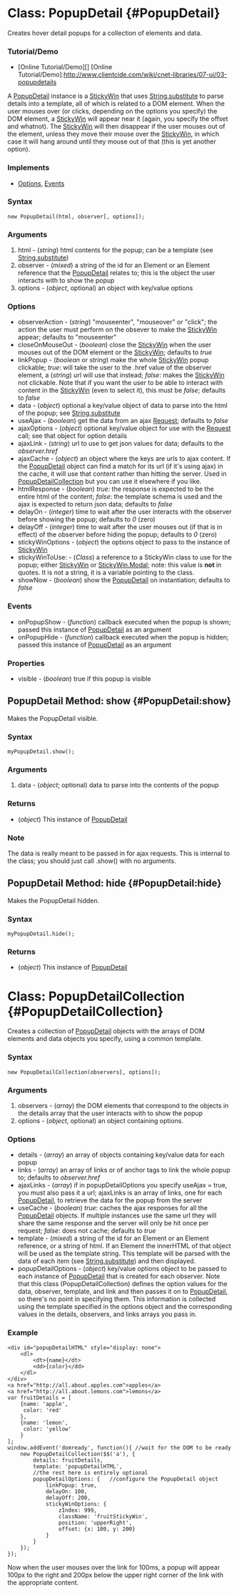 Class: PopupDetail {#PopupDetail}
===================================

Creates hover detail popups for a collection of elements and data.

### Tutorial/Demo

* [Online Tutorial/Demo][]
[Online Tutorial/Demo]:http://www.clientcide.com/wiki/cnet-libraries/07-ui/03-popupdetails

A [PopupDetail][] instance is a [StickyWin][] that uses [String.substitute][] to parse details into a template, all of which is related to a DOM element. When the user mouses over (or clicks, depending on the options you specify) the DOM element, a [StickyWin][] will appear near it (again, you specify the offset and whatnot). The [StickyWin][] will then disappear if the user mouses out of the element, unless they move their mouse over the [StickyWin][], in which case it will hang around until they mouse out of that (this is yet another option).

### Implements

* [Options][], [Events][]

### Syntax

	new PopupDetail(html, observer[, options]);

### Arguments

1. html - (*string*) html contents for the popup; can be a template (see [String.substitute][])
2. observer - (*mixed*) a string of the id for an Element or an Element reference that the [PopupDetail][] relates to; this is the object the user interacts with to show the popup
2. options - (*object*, optional) an object with key/value options

### Options

* observerAction - (*string*) "mouseenter", "mouseover" or "click"; the action the user must perform on the obsever to make the [StickyWin][] appear; defaults to "mouseenter"
* closeOnMouseOut - (*boolean*) close the [StickyWin][] when the user mouses out of the DOM element or the [StickyWin][]; defaults to *true*
* linkPopup - (*boolean* or *string*) make the whole [StickyWin][] popup clickable; *true*: will take the user to the .href value of the observer element, a (*string*) url will use that instead; *false*: makes the [StickyWin][] not clickable. Note that if you want the user to be able to interact with content in the [StickyWin][] (even to select it), this must be *false*; defaults to *false*
* data - (*object*) optional a key/value object of data to parse into the html of the popup; see [String.substitute][]
* useAjax - (*boolean*) get the data from an ajax [Request][]; defaults to *false*
* ajaxOptions - (*object*) optional key/value object for use with the [Request][] call; see that object for option details
* ajaxLink - (*string*) url to use to get json values for data; defaults to the *observer.href*
* ajaxCache - (*object*) an object where the keys are urls to ajax content. If the [PopupDetail][] object can find a match for its url (if it's using ajax) in the cache, it will use that content rather than hitting the server. Used in [PopupDetailCollection][] but you can use it elsewhere if you like.
* htmlResponse - (*boolean*) *true*: the response is expected to be the entire html of the content; *false*: the template schema is used and the ajax is expected to return json data; defaults to *false*
* delayOn - (*integer*) time to wait after the user interacts with the observer before showing the popup; defaults to *0* (zero)
* delayOff - (*integer*) time to wait after the user mouses out (if that is in effect) of the observer before hiding the popup; defaults to *0* (zero)
* stickyWinOptions - (*object*) the options object to pass to the instance of [StickyWin][]
* stickyWinToUse: - (*Class*) a reference to a StickyWin class to use for the popup; either [StickyWin][] or [StickyWin.Modal][]; note: this value is **not** in quotes. It is not a string, it is a variable pointing to the class.
* showNow - (*boolean*) show the [PopupDetail][] on instantiation; defaults to *false*

### Events

* onPopupShow - (*function*) callback executed when the popup is shown; passed this instance of [PopupDetail][] as an argument
* onPopupHide - (*function*) callback executed when the popup is hidden; passed this instance of [PopupDetail][] as an argument

### Properties

* visible - (*boolean*) true if this popup is visible

PopupDetail Method: show {#PopupDetail:show}
--------------------------------------------

Makes the PopupDetail visible.

### Syntax

	myPopupDetail.show();

### Arguments

1. data - (*object*; optional) data to parse into the contents of the popup

### Returns

* (*object*) This instance of [PopupDetail][]

### Note

The data is really meant to be passed in for ajax requests. This is internal to the class; you should just call .show() with no arguments.

PopupDetail Method: hide {#PopupDetail:hide}
--------------------------------------------

Makes the PopupDetail hidden.

### Syntax

	myPopupDetail.hide();

### Returns

* (*object*) This instance of [PopupDetail][]


Class: PopupDetailCollection {#PopupDetailCollection}
=====================================================

Creates a collection of [PopupDetail][] objects with the arrays of DOM elements and data objects you specify, using a common template.

### Syntax

	new PopupDetailCollection(observers[, options]);

### Arguments

1. observers - (*array*) the DOM elements that correspond to the objects in the details array that the user interacts with to show the popup
2. options - (*object*, optional) an object containing options.

### Options

* details - (*array*) an array of objects containing key/value data for each popup
* links - (*array*) an array of links or of anchor tags to link the whole popup to; defaults to	*observer.href*
* ajaxLinks - (*array*) if in popupDetailOptions you specify useAjax = true, you must also pass it a url; ajaxLinks is an array of links, one for each [PopupDetail][], to retrieve the data for the popup from the server
* useCache - (*boolean*) *true*: caches the ajax responses for all the [PopupDetail][] objects. If multiple instances use the same url they will share the same response and the server will only be hit once per request; *false*: does not cache; defaults to *true*
* template - (*mixed*) a string of the id for an Element or an Element reference, or a string of html. If an Element the innerHTML of that object will be used as the template string. This template will be parsed with the data of each item (see [String.substitute][]) and then displayed.
* popupDetailOptions - (*object*) key/value options object to be passed to each instance of [PopupDetail][] that is created for each observer. Note that this class (PopupDetailCollection) defines the option values for the data, observer, template, and link and then passes it on to [PopupDetail][], so there's no point in specifying them. This information is collected using the template specified in the options object and the corresponding values in the details, observers, and links arrays you pass in.

### Example

	<div id="popupDetailHTML" style="display: none">
		<dl>
			<dt>{name}</dt>
			<dd>{color}</dd>
		</dl>
	</div>
	<a href="http://all.about.apples.com">apples</a>
	<a href="http://all.about.lemons.com">lemons</a>
	var fruitDetails = [
		{name: 'apple',
		 color: 'red'
		},
		{name: 'lemon',
		 color: 'yellow'
		}
	];
	window.addEvent('domready', function(){ //wait for the DOM to be ready
		new PopupDetailCollection($$('a'), {
			details: fruitDetails,
			template: 'popupDetailHTML',
			//the rest here is entirely optional
			popupDetailOptions: {	//configure the PopupDetail object
				linkPopup: true,
				delayOn: 100,
				delayOff: 200,
				stickyWinOptions: {
					zIndex: 999,
					className: 'fruitStickyWin',
					position: 'upperRight',
					offset: {x: 100, y: 200}
				}
			}
		});
	});

Now when the user mouses over the link for 100ms, a popup will appear 100px to the right and 200px below the upper right corner of the link with the appropriate content.

[PopupDetail]: #PopupDetail
[PopupDetailCollection]: #PopupDetailCollection
[StickyWin]: /docs/UI/StickyWin
[StickyWin.Fx]: /docs/UI/StickyWin.Fx
[StickyWin.Modal]: /docs/UI/StickyWin.Modal
[StickyWin.Fx.Modal]: /docs/UI/StickyWin.Modal#StickyWin.Fx.Modal
[String.substitute]: http://www.mootools.net/docs/Native/String#String:substitute
[Request]: http://www.mootools.net/docs/core/Request/Request
[Options]: http://www.mootools.net/docs/core/Class/Class.Extras#Options
[Events]: http://www.mootools.net/docs/core/Class/Class.Extras#Events
